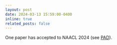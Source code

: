 ```yaml
---
layout: post
date: 2024-03-13 15:59:00-0400
inline: true
related_posts: false
---
```


One paper has accepted to NAACL 2024 (see [PAD](https://github.com/Xuekai-Zhu/pad)).
